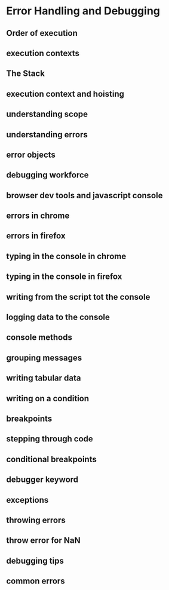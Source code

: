 # Error Handling and Debugging
## Order of execution

## execution contexts

## The Stack

## execution context and hoisting

## understanding scope

## understanding errors

## error objects

## debugging workforce

## browser dev tools and javascript console

## errors in chrome

## errors in firefox

## typing in the console in chrome

## typing in the console in firefox

## writing from the script tot the console

## logging data to the console

## console methods

## grouping messages

## writing tabular data

## writing on a condition

## breakpoints

## stepping through code

## conditional breakpoints

## debugger keyword

## exceptions

## throwing errors

## throw error for NaN

## debugging tips

## common errors
